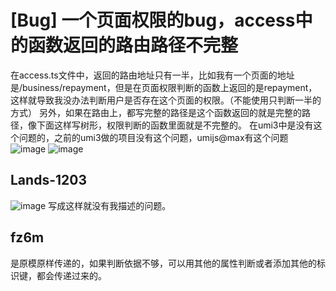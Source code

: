 # [Bug] 一个页面权限的bug，access中的函数返回的路由路径不完整

在access.ts文件中，返回的路由地址只有一半，比如我有一个页面的地址是/business/repayment，但是在页面权限判断的函数上返回的是repayment，这样就导致我没办法判断用户是否存在这个页面的权限。（不能使用只判断一半的方式）
另外，如果在路由上，都写完整的路径是这个函数返回的就是完整的路径，像下面这样写树形，权限判断的函数里面就是不完整的。
在umi3中是没有这个问题的，之前的umi3做的项目没有这个问题，umijs@max有这个问题
![image](https://github.com/umijs/umi/assets/61341868/7d478098-4afe-4b57-b449-ebe1488d40dc)
![image](https://github.com/umijs/umi/assets/61341868/8ba42944-2006-437b-a989-778e69aed055)

## Lands-1203

![image](https://github.com/umijs/umi/assets/61341868/6759595d-25d7-465a-bc7b-98a216098bc1)
写成这样就没有我描述的问题。

## fz6m

是原模原样传递的，如果判断依据不够，可以用其他的属性判断或者添加其他的标识键，都会传递过来的。
